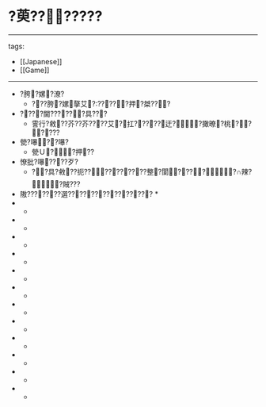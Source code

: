 ﻿---
layout: default
---

# ?萸???????

---
tags:
  - [[Japanese]]
  - [[Game]]
---


* ?胯?嫘?潦?
  * ???胯?嫘摮艾??????押?桀???
* ???∴?閫??????具???
  * 霅行?敹??芥??芥????艾?扛?????迂??撖暸?桃??????
* 甇?嚗??嚗?
  * 甇Ｕ??押??
* 憭批?嚗????歹?
  * ??具?敹??扼??????????整?閬?????∩辣??賊???
* 隞???????選???????????????
  * 
*
  * 
*
  * 
*
  * 
*
  * 
*
  * 
*
  * 
*
  * 
*
  * 
*
  * 
*
  * 
*
  * 
*
  * 

